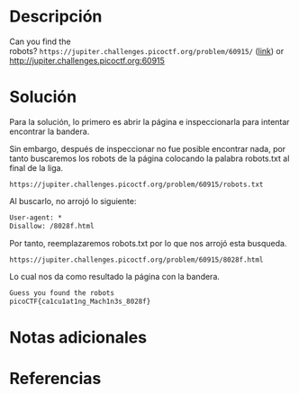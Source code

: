 # **Descripción**

Can you find the robots? `https://jupiter.challenges.picoctf.org/problem/60915/` ([link](https://jupiter.challenges.picoctf.org/problem/60915/)) or http://jupiter.challenges.picoctf.org:60915

# **Solución**

Para la solución, lo primero es abrir la página e inspeccionarla para intentar encontrar la bandera.

Sin embargo, después de inspeccionar no fue posible encontrar nada, por tanto buscaremos los robots de la página colocando la palabra robots.txt al final de la liga.

```
https://jupiter.challenges.picoctf.org/problem/60915/robots.txt
```

Al buscarlo, no arrojó lo siguiente:

```HTML
User-agent: *
Disallow: /8028f.html
```

Por tanto, reemplazaremos robots.txt por lo que nos arrojó esta busqueda.

```
https://jupiter.challenges.picoctf.org/problem/60915/8028f.html
```

Lo cual nos da como resultado la página con la bandera.

```HTML
Guess you found the robots  
picoCTF{ca1cu1at1ng_Mach1n3s_8028f}
```


# **Notas adicionales**


# **Referencias**